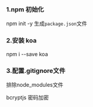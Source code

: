 ### 1.npm 初始化

npm init -y 生成`package.json`文件

### 2.安装 koa

npm i --save koa

### 3.配置.gitignore文件
排除node_modules文件


bcryptjs 密码加密